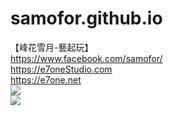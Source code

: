 # samofor.github.io

【峰花雪月-藝起玩】
<br>https://www.facebook.com/samofor/
<br>https://e7oneStudio.com
<br>https://e7one.net 
<br>
<img src="https://e7onestudio.com/wp-content/uploads/e7oneStudio_HeaderIMG_v20230902-A.jpg">
<br>
<img src="https://scontent.ftpe14-1.fna.fbcdn.net/v/t39.30808-6/428344829_10233116239949165_806724632985970421_n.jpg?stp=dst-jpg_s960x960&_nc_cat=104&ccb=1-7&_nc_sid=cc71e4&_nc_ohc=WXSbQriMYHUQ7kNvgG2Kp7x&_nc_ht=scontent.ftpe14-1.fna&oh=00_AYAM6WHEjMpLPk7tUh2XeCJNNAcYSEPkOS4K7TOtBQXYvA&oe=6686A4B6">

<br>
